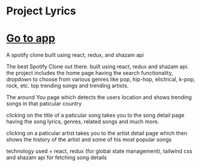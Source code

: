 # Project Lyrics

<h1><a href="https://lyriks-app.netlify.app/" target="_blank">Go to app</a></h1>

A spotify clone built using react, redux, and shazam api

The best Spotify Clone out there. built using react, redux and shazam api. the project includes the home page having the search functionality, dropdown to choose from various genres like pop, hip-hop, elictrical, k-pop, rock, etc. top trending songs and trending artists.

The around You page which detects the users location and shows trending songs in that paticular country

clicking on the title of a paticular song takes you to the song detail page having the song lyrics, genres, related songs and much more.

clicking on a paticular artist takes you to the artist detail page which then shows the history of the artist and some of his most popular songs

technology used = react, redux (for global state management), tailwind css and shazam api for fetching song details
